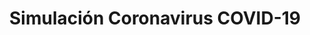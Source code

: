 ---
title: Simulación Coronavirus COVID-19
description: Simulación interactiva de Coronavirus COVID-19 para visualizar los efectos del distanciamiento social en la evolución de la pandemia.
---